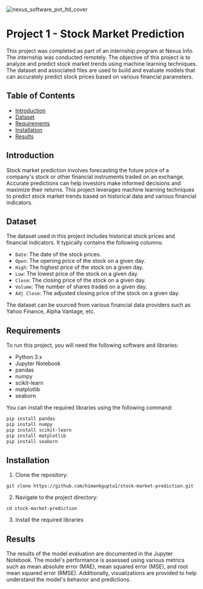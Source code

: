 ![nexus_software_pvt_ltd_cover](https://github.com/Shreyaprasad21/Project-3-AI-ML-Series-Multiple-Disease-Detection-system/assets/142075353/1e542e0d-2db0-41cb-99b7-d8f61c9da7cb)
# Project 1 - Stock Market Prediction

This project was completed as part of an internship program at Nexus Info. The internship was conducted remotely. The objective of this project is to analyze and predict stock market trends using machine learning techniques. The dataset and associated files are used to build and evaluate models that can accurately predict stock prices based on various financial parameters.

## Table of Contents

- [Introduction](#introduction)
- [Dataset](#dataset)
- [Requirements](#requirements)
- [Installation](#installation)
- [Results](#results)

## Introduction

Stock market prediction involves forecasting the future price of a company's stock or other financial instruments traded on an exchange. Accurate predictions can help investors make informed decisions and maximize their returns. This project leverages machine learning techniques to predict stock market trends based on historical data and various financial indicators.

## Dataset

The dataset used in this project includes historical stock prices and financial indicators. It typically contains the following columns:

- `Date`: The date of the stock prices.
- `Open`: The opening price of the stock on a given day.
- `High`: The highest price of the stock on a given day.
- `Low`: The lowest price of the stock on a given day.
- `Close`: The closing price of the stock on a given day.
- `Volume`: The number of shares traded on a given day.
- `Adj Close`: The adjusted closing price of the stock on a given day.

The dataset can be sourced from various financial data providers such as Yahoo Finance, Alpha Vantage, etc.

## Requirements

To run this project, you will need the following software and libraries:

- Python 3.x
- Jupyter Notebook
- pandas
- numpy
- scikit-learn
- matplotlib
- seaborn

You can install the required libraries using the following command:

```bash
pip install pandas
pip install numpy
pip install scikit-learn
pip install matplotlib
pip install seaborn
```
## Installation
1. Clone the repository:
```
git clone https://github.com/himankgupta1/stock-market-prediction.git
```
2. Navigate to the project directory:
```
cd stock-market-prediction
```
3. Install the required libraries

## Results
The results of the model evaluation are documented in the Jupyter Notebook. The model's performance is assessed using various metrics such as mean absolute error (MAE), mean squared error (MSE), and root mean squared error (RMSE). Additionally, visualizations are provided to help understand the model's behavior and predictions.
